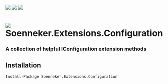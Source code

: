 [![](https://img.shields.io/nuget/v/Soenneker.Extensions.Configuration.svg?style=for-the-badge)](https://www.nuget.org/packages/Soenneker.Extensions.Configuration/)
[![](https://img.shields.io/github/actions/workflow/status/soenneker/soenneker.extensions.configuration/publish-package.yml?style=for-the-badge)](https://github.com/soenneker/soenneker.extensions.configuration/actions/workflows/publish-package.yml)
[![](https://img.shields.io/nuget/dt/Soenneker.Extensions.Configuration.svg?style=for-the-badge)](https://www.nuget.org/packages/Soenneker.Extensions.Configuration/)

# ![](https://user-images.githubusercontent.com/4441470/224455560-91ed3ee7-f510-4041-a8d2-3fc093025112.png) Soenneker.Extensions.Configuration
### A collection of helpful IConfiguration extension methods

## Installation

```
Install-Package Soenneker.Extensions.Configuration
```
